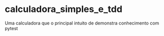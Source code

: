 # calculadora_simples_e_tdd
Uma calculadora que o principal intuito de demonstra conhecimento com pytest
